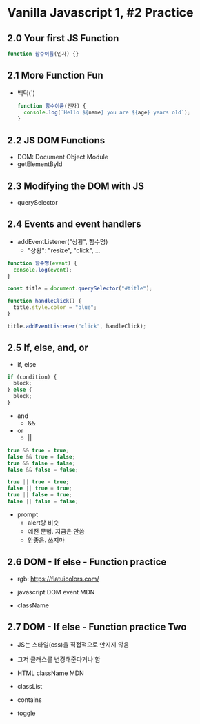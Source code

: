 # Vanilla Javascript 1, #2 Practice

## 2.0 Your first JS Function

```javascript
function 함수이름(인자) {}
```



## 2.1 More Function Fun

- 백틱(`)

  ```javascript
  function 함수이름(인자) {
    console.log(`Hello ${name} you are ${age} years old`);
  }
  ```



## 2.2 JS DOM Functions

- DOM: Document Object Module
- getElementById



## 2.3 Modifying the DOM with JS

- querySelector



## 2.4 Events and event handlers

- addEventListener("상황", 함수명)
  - "상황": "resize", "click", ...

```javascript
function 함수명(event) {
  console.log(event);
}
```

```javascript
const title = document.querySelector("#title");

function handleClick() {
  title.style.color = "blue";
}

title.addEventListener("click", handleClick);
```



## 2.5 If, else, and, or

- if, else

```javascript
if (condition) {
  block;
} else {
  block;
}
```

- and
  - &&
- or
  - ||

```javascript
true && true = true;
false && true = false;
true && false = false;
false && false = false;

true || true = true;
false || true = true;
true || false = true;
false || false = false;
```

- prompt
  - alert랑 비슷
  - 예전 문법. 지금은 안씀
  - 안좋음. 쓰지마



## 2.6 DOM - If else - Function practice

- rgb: https://flatuicolors.com/
- javascript DOM event MDN



- className



## 2.7 DOM - If else - Function practice Two

- JS는 스타일(css)을 직접적으로 만지지 않음
- 그저 클래스를 변경해준다거나 함



- HTML className MDN
- classList
- contains
- toggle

